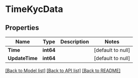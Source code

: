 # TimeKycData

## Properties
Name | Type | Description | Notes
------------ | ------------- | ------------- | -------------
**Time** | **int64** |  | [default to null]
**UpdateTime** | **int64** |  | [default to null]

[[Back to Model list]](../README.md#documentation-for-models) [[Back to API list]](../README.md#documentation-for-api-endpoints) [[Back to README]](../README.md)


